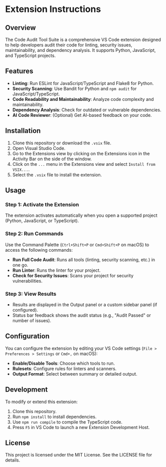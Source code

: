 # Extension Instructions

## Overview
The Code Audit Tool Suite is a comprehensive VS Code extension designed to help developers audit their code for linting, security issues, maintainability, and dependency analysis. It supports Python, JavaScript, and TypeScript projects.

## Features
- **Linting**: Run ESLint for JavaScript/TypeScript and Flake8 for Python.
- **Security Scanning**: Use Bandit for Python and `npm audit` for JavaScript/TypeScript.
- **Code Readability and Maintainability**: Analyze code complexity and maintainability.
- **Dependency Analysis**: Check for outdated or vulnerable dependencies.
- **AI Code Reviewer**: (Optional) Get AI-based feedback on your code.

## Installation
1. Clone this repository or download the `.vsix` file.
2. Open Visual Studio Code.
3. Go to the Extensions view by clicking on the Extensions icon in the Activity Bar on the side of the window.
4. Click on the `...` menu in the Extensions view and select `Install from VSIX...`.
5. Select the `.vsix` file to install the extension.

## Usage
### Step 1: Activate the Extension
The extension activates automatically when you open a supported project (Python, JavaScript, or TypeScript).

### Step 2: Run Commands
Use the Command Palette (`Ctrl+Shift+P` or `Cmd+Shift+P` on macOS) to access the following commands:
- **Run Full Code Audit**: Runs all tools (linting, security scanning, etc.) in one go.
- **Run Linter**: Runs the linter for your project.
- **Check for Security Issues**: Scans your project for security vulnerabilities.

### Step 3: View Results
- Results are displayed in the Output panel or a custom sidebar panel (if configured).
- Status bar feedback shows the audit status (e.g., "Audit Passed" or number of issues).

## Configuration
You can configure the extension by editing your VS Code settings (`File > Preferences > Settings` or `Cmd+,` on macOS):
- **Enable/Disable Tools**: Choose which tools to run.
- **Rulesets**: Configure rules for linters and scanners.
- **Output Format**: Select between summary or detailed output.

## Development
To modify or extend this extension:
1. Clone this repository.
2. Run `npm install` to install dependencies.
3. Use `npm run compile` to compile the TypeScript code.
4. Press `F5` in VS Code to launch a new Extension Development Host.

## License
This project is licensed under the MIT License. See the LICENSE file for details.